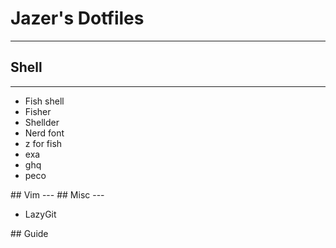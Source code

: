 # Jazer's Dotfiles
---
## Shell
---
<ul>
  <li>Fish shell</li>
  <li>Fisher</li>
  <li>Shellder</li>
  <li>Nerd font</li>
  <li>z for fish</li>
  <li>exa</li>
  <li>ghq</li>
  <li>peco</li>
</ul>
## Vim
---
## Misc
---
<ul>
  <li>LazyGit</li>
</ul>
## Guide

